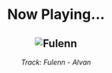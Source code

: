 <div align="center"> 
<h1>Now Playing...</h1>

![Fulenn](https://i.scdn.co/image/ab67616d00001e02e12fda0bda5720f68bc312e6)
--
_<p>Track: Fulenn - Alvan </p>_
</div>
